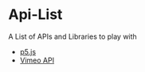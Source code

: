 # Api-List
A List of APIs and Libraries to play with
<ul>
  <li> <a href="https://t.co/HKI407ZtE6">p5.js</a></li>
  <li><a href="https://developer.vimeo.com/api/start">Vimeo API</a></li>
</ul>
